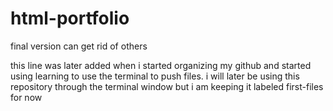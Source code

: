 # html-portfolio
final version can get rid of others


this line was later added when i started organizing my github and started using learning to use the terminal to push files.
i will later be using this repository through the terminal window but i am keeping it labeled first-files for now
